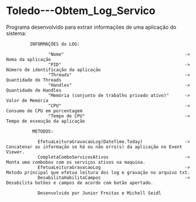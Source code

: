 # Toledo---Obtem_Log_Servico
Programa desenvolvido para extrair informações de uma aplicação do sistema:
                         
          
             INFORMAÇÕES do LOG:
            
                    "Nome"                                              -> Noma da aplicação
                    "PID"                                               -> Número de identificação da aplicação 
                    "Threads"                                           -> Quantidade de Threads
                    "Handles"                                           -> Quantidade de Handles
                    "Memória (conjunto de trabalho privado ativo)"      -> Valor de Memória  
                    "CPU"                                               -> Consumo de CPU em porcentagem
                    "Tempo de CPU"                                      -> Tempo de esxeução da aplicação
            
              METODOS:

                EfetuaLeituraGravacaoLog(DateTime.Today)                -> Concatenar as informação se há ou não erro(s) da aplicação no Event Viewer.
                CompletaComboServicosAtivos                             -> Monta uma combobox com os serviços ativos na maquina.
                EfetuaLeituraGravacaoLog                                -> Metodo principal que efetua leitura dos log e gravação no arquivo txt.
                DesabilitaHabilitaCampos                                -> Desabilita botões e campos de acordo com botão apertado.

                Desenvolvido por Junior Freitas e Michell Seidl
